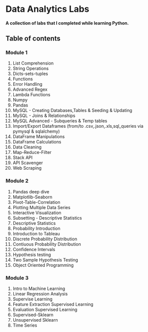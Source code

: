 # Data Analytics Labs

#### A collection of labs that I completed while learning Python.

## Table of contents

### Module 1
 
1) List Comprehension
2) String Operations 
3) Dicts-sets-tuples 
4) Functions    
5) Error Handling    
6) Advanced Regex  
7) Lambda Functions  
8) Numpy
9) Pandas 
10) MySQL - Creating Databases,Tables & Seeding & Updating 
11) MySQL - Joins & Relationships  
12) MySQL Advanced - Subqueries & Temp tables  
13) Import/Export Dataframes (from/to .csv,.json,.xls,sql_queries via pymysql & sqlalchemy)
14) DataFrame Manipulations
15) DataFrame Calculations  
16) Data Cleaning 
17) Map-Reduce-Filter  
18) Stack API
19) API Scavenger
20) Web Scraping

### Module 2   

1) Pandas deep dive  
2) Matplotlib-Seaborn
3) Pivot-Table-Correlation
4) Plotting Multiple Data Series
5) Interactive Visualization
6) Subsetting - Descriptive Statistics
7) Descriptive Statistics
8) Probability Introduction
9) Introduction to Tableau
10) Discrete Probability Distribution
11) Contiuous Probability Distribution
12) Confidence Intervals
13) Hypothesis testing
14) Two Sample Hypothesis Testing
15) Object Oriented Programming

### Module 3

1) Intro to Machine Learning
2) Linear Regression Analysis
3) Supervise Learning
4) Feature Extraction Supervised Learning
5) Evaluation Supervised Learning
6) Supervised-Sklearn
7) Unsupervised Sklearn
8) Time Series
